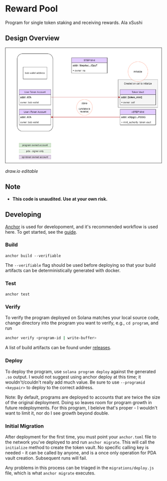 # Reward Pool

Program for single token staking and receiving rewards. Ala xSushi

## Design Overview

![step-staking overview](https://github.com/step-finance/step-staking/blob/main/account-design.png)

*draw.io editable*

## Note

- **This code is unaudited. Use at your own risk.**

## Developing

[Anchor](https://github.com/project-serum/anchor) is used for developoment, and it's
recommended workflow is used here. To get started, see the [guide](https://project-serum.github.io/anchor/getting-started/introduction.html).

### Build

```
anchor build --verifiable
```

The `--verifiable` flag should be used before deploying so that your build artifacts
can be deterministically generated with docker.

### Test

```
anchor test
```

### Verify

To verify the program deployed on Solana matches your local source code, change directory
into the program you want to verify, e.g., `cd program`, and run

```bash
anchor verify <program-id | write-buffer>
```

A list of build artifacts can be found under [releases](https://github.com/step-finance/reward-pool/releases).

### Deploy

To deploy the program, use `solana program deploy` against the generated `.so` output.  I would not suggest using anchor deploy at this time; it wouldn't/couldn't really add much value.  Be sure to use `--programid <keypair>` to deploy to the correct address.

Note: By default, programs are deployed to accounts that are twice the size of the original deployment. Doing so leaves room for program growth in future redeployments. For this program, I beleive that's proper - I wouldn't want to limit it, nor do I see growth beyond double.

### Initial Migration

After deployment for the first time, you must point your `anchor.toml` file to the network you've deployed to and run `anchor migrate`.  This will call the `initialize` method to create the token vault. No specific calling key is needed - it can be called by anyone, and is a once only operation for PDA vault creation.  Subsequent runs will fail.

Any problems in this process can be triaged in the `migrations/deploy.js` file, which is what `anchor migrate` executes.